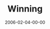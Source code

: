 ---
layout: message
category: message
series: "Full Contact Life"
title: "Winning"
date: 2006-02-04-00-00
message_id: 83
audio: "http://s3.amazonaws.com/crossroads-media/messages/audio/Full_Contact_Life_05_02-05-06_Winning.mp3"
audio-duration: ":"
tag: 
 - super-bowl
 - johansen
 - johanssen
 - box
 - wells
 - tome
 - mingo
explicit: false
---